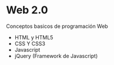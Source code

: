 # Web 2.0
Conceptos basicos de programación Web
- HTML y HTML5
- CSS Y CSS3
- Javascript
- jQuery (Framework de Javascript)